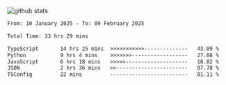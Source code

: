 
![github stats](https://github-readme-stats.vercel.app/api?username=realmahd1&show_icons=true&theme=codeSTACKr&hide_rank=true&count_private=true)

<!--START_SECTION:waka-->

```txt
From: 10 January 2025 - To: 09 February 2025

Total Time: 33 hrs 29 mins

TypeScript       14 hrs 25 mins  >>>>>>>>>>>--------------   43.09 %
Python           9 hrs 4 mins    >>>>>>>------------------   27.08 %
JavaScript       6 hrs 18 mins   >>>>>--------------------   18.82 %
JSON             2 hrs 36 mins   >>-----------------------   07.78 %
TSConfig         22 mins         -------------------------   01.11 %
```

<!--END_SECTION:waka-->
